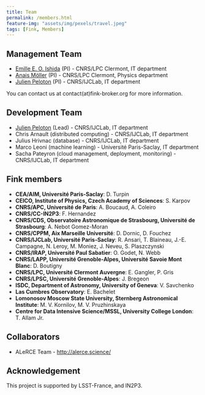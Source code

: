```yaml
---
title: Team
permalink: /members.html
feature-img: "assets/img/pexels/travel.jpeg"
tags: [Fink, Members]
---
```


## Management Team

- [Emille E. O. Ishida](https://www.emilleishida.com/) (PI) - CNRS/LPC Clermont, IT department
- [Anais Möller](https://www.mso.anu.edu.au/~anais/index.html) (PI) - CNRS/LPC Clermont, Physics department
- [Julien Peloton](https://github.com/JulienPeloton) (PI) - CNRS/IJCLab, IT department

You can contact us at contact(at)fink-broker.org for more information.

## Development Team

- [Julien Peloton](https://github.com/JulienPeloton) (Lead) - CNRS/IJCLab, IT department
- Chris Arnault (distributed computing) - CNRS/IJCLab, IT department
- Julius Hrivnac (database) - CNRS/IJCLab, IT department
- Marco Leoni (machine learning) - Université Paris-Saclay, IT department
- Sacha Pateyron (cloud management, deployment, monitoring) - CNRS/IJCLab, IT department

## Fink members

* **CEA/AIM, Université Paris-Saclay**: D. Turpin
* **CEICO, Institute of Physics, Czech Academy of Sciences**: S. Karpov
* **CNRS/APC, Université de Paris**: A. Boucaud, A. Coleiro
* **CNRS/CC-IN2P3**: F. Hernandez
* **CNRS/CDS, Observatoire Astronomique de Strasbourg, Université de Strasbourg**: A. Nebot Gomez-Moran
* **CNRS/CPPM, Aix Marseille Université**: D. Dornic, D. Fouchez
* **CNRS/IJCLab, Université Paris-Saclay**: R. Ansari, T. Blaineau, J.-E. Campagne, N. Leroy, M. Moniez, J. Neveu, S. Plaszczynski
* **CNRS/IRAP, Université Paul Sabatier**: O. Godet, N. Webb
* **CNRS/LAPP, Université Grenoble-Alpes, Université Savoie Mont Blanc**: D. Boutigny
* **CNRS/LPC, Université Clermont Auvergne**: E. Gangler, P. Gris
* **CNRS/LPSC, Université Grenoble-Alpes**: J. Bregeon
* **ISDC, Department of Astronomy, University of Geneva**: V. Savchenko
* **Las Cumbres Observatory**: E. Bachelet
* **Lomonosov Moscow State University, Sternberg Astronomical Institute**: M. V. Kornilov, M. V.  Pruzhinskaya
* **Centre for Data Intensive Science/MSSL, University College London**: T. Allam Jr.

## Collaborators

- ALeRCE Team - http://alerce.science/

## Acknowledgement

This project is supported by LSST-France, and IN2P3.
